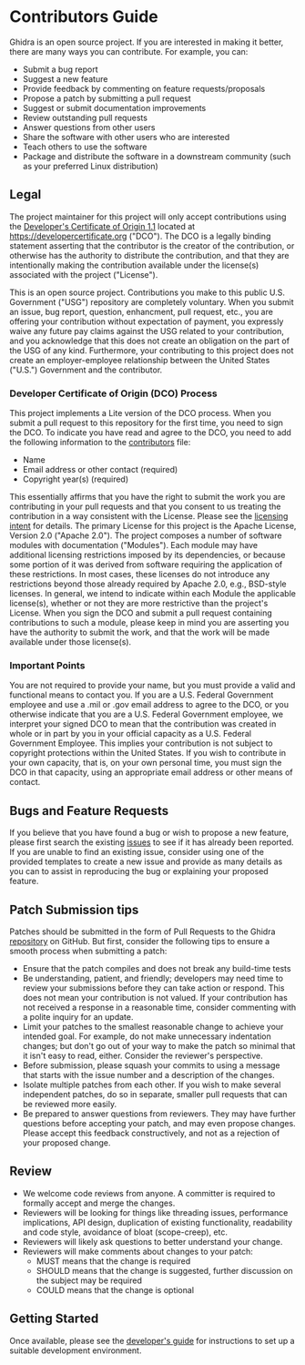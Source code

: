 # Contributors Guide

Ghidra is an open source project. If you are interested in making it better,
there are many ways you can contribute. For example, you can:

- Submit a bug report
- Suggest a new feature
- Provide feedback by commenting on feature requests/proposals
- Propose a patch by submitting a pull request
- Suggest or submit documentation improvements
- Review outstanding pull requests
- Answer questions from other users
- Share the software with other users who are interested
- Teach others to use the software
- Package and distribute the software in a downstream community (such as your
  preferred Linux distribution)

## Legal

The project maintainer for this project will only accept contributions using the [Developer's Certificate of Origin 1.1][dco] located at https://developercertificate.org ("DCO").
The DCO is a legally binding statement asserting that the contributor is the creator of the contribution, or otherwise has the authority to distribute the contribution, and that they are intentionally making the contribution available under the license(s) associated with the project ("License").

This is an open source project.
Contributions you make to this public U.S. Government ("USG") repository are completely voluntary.
When you submit an issue, bug report, question, enhancment, pull request, etc., you are offering your contribution without expectation of payment, you expressly waive any future pay claims against the USG related to your contribution, and you acknowledge that this does not create an obligation on the part of the USG of any kind.
Furthermore, your contributing to this project does not create an employer-employee relationship between the United States ("U.S.") Government and the contributor.

### Developer Certificate of Origin (DCO) Process

This project implements a Lite version of the DCO process.
When you submit a pull request to this repository for the first time, you need to sign the DCO.
To indicate you have read and agree to the DCO, you need to add the following information to the [contributors] file:

- Name
- Email address or other contact (required)
- Copyright year(s) (required)

This essentially affirms that you have the right to submit the work you are contributing in your pull requests and that you consent to us treating the contribution in a way consistent with the License.
Please see the [licensing intent][intent] for details.
The primary License for this project is the Apache License, Version 2.0 ("Apache 2.0").
The project composes a number of software modules with documentation ("Modules").
Each module may have additional licensing restrictions imposed by its dependencies, or because some portion of it was derived from software requiring the application of these restrictions.
In most cases, these licenses do not introduce any restrictions beyond those already required by Apache 2.0, e.g., BSD-style licenses.
In general, we intend to indicate within each Module the applicable license(s), whether or not they are more restrictive than the project's License.
When you sign the DCO and submit a pull request containing contributions to such a module, please keep in mind you are asserting you have the authority to submit the work, and that the work will be made available under those license(s).

### Important Points

You are not required to provide your name, but you must provide a valid and functional means to contact you.
If you are a U.S. Federal Government employee and use a .mil or .gov email address to agree to the DCO, or you otherwise indicate that you are a U.S. Federal Government employee, we interpret your signed DCO to mean that the contribution was created in whole or in part by you in your official capacity as a U.S. Federal Government Employee.
This implies your contribution is not subject to copyright protections within the United States.
If you wish to contribute in your own capacity, that is, on your own personal time, you must sign the DCO in that capacity, using an appropriate email address or other means of contact.

## Bugs and Feature Requests

If you believe that you have found a bug or wish to propose a new feature,
please first search the existing [issues] to see if it has already been
reported. If you are unable to find an existing issue, consider using one of
the provided templates to create a new issue and provide as many details as you
can to assist in reproducing the bug or explaining your proposed feature.

## Patch Submission tips

Patches should be submitted in the form of Pull Requests to the Ghidra
[repository] on GitHub. But first, consider the following tips to ensure a
smooth process when submitting a patch:

- Ensure that the patch compiles and does not break any build-time tests
- Be understanding, patient, and friendly; developers may need time to review
  your submissions before they can take action or respond. This does not mean
  your contribution is not valued. If your contribution has not received a
  response in a reasonable time, consider commenting with a polite inquiry for
  an update.
- Limit your patches to the smallest reasonable change to achieve your intended
  goal. For example, do not make unnecessary indentation changes; but don't go
  out of your way to make the patch so minimal that it isn't easy to read,
  either. Consider the reviewer's perspective.
- Before submission, please squash your commits to using a message that starts
  with the issue number and a description of the changes.
- Isolate multiple patches from each other. If you wish to make several
  independent patches, do so in separate, smaller pull requests that can be
  reviewed more easily.
- Be prepared to answer questions from reviewers. They may have further
  questions before accepting your patch, and may even propose changes. Please
  accept this feedback constructively, and not as a rejection of your proposed
  change.

## Review

- We welcome code reviews from anyone. A committer is required to formally
  accept and merge the changes.
- Reviewers will be looking for things like threading issues, performance
  implications, API design, duplication of existing functionality, readability
  and code style, avoidance of bloat (scope-creep), etc.
- Reviewers will likely ask questions to better understand your change.
- Reviewers will make comments about changes to your patch:
    - MUST means that the change is required
    - SHOULD means that the change is suggested, further discussion on the
      subject may be required
    - COULD means that the change is optional

## Getting Started

Once available, please see the [developer's guide][devguide] for instructions to set up a suitable development environment.

[issues]: https://github.com/NationalSecurityAgency/ghidra/issues
[repository]: https://github.com/NationalSecurityAgency/ghidra/
[dco]: https://developercertificate.org
[intent]: INTENT.md
[contributors]: Contributors.md
[devguide]: DevGuide.md
